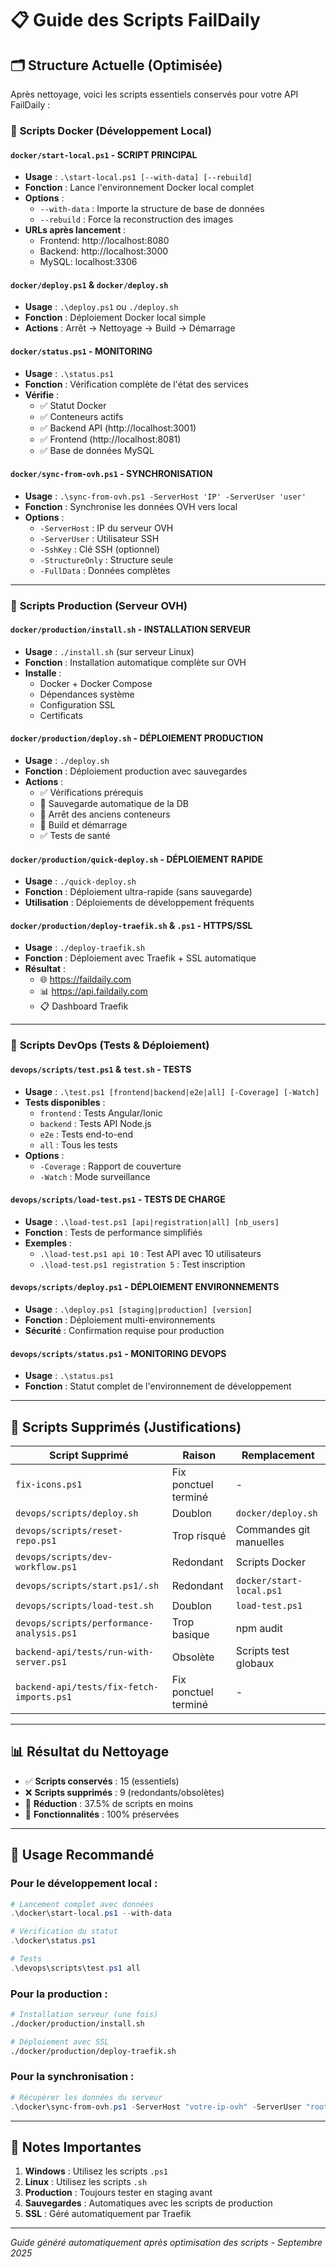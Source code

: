 # 📋 Guide des Scripts FailDaily

## 🗂️ Structure Actuelle (Optimisée)

Après nettoyage, voici les scripts essentiels conservés pour votre API FailDaily :

### 🐳 **Scripts Docker (Développement Local)**

#### `docker/start-local.ps1` - **SCRIPT PRINCIPAL**
- **Usage** : `.\start-local.ps1 [--with-data] [--rebuild]`
- **Fonction** : Lance l'environnement Docker local complet
- **Options** :
  - `--with-data` : Importe la structure de base de données
  - `--rebuild` : Force la reconstruction des images
- **URLs après lancement** :
  - Frontend: http://localhost:8080
  - Backend: http://localhost:3000
  - MySQL: localhost:3306

#### `docker/deploy.ps1` & `docker/deploy.sh`
- **Usage** : `.\deploy.ps1` ou `./deploy.sh`
- **Fonction** : Déploiement Docker local simple
- **Actions** : Arrêt → Nettoyage → Build → Démarrage

#### `docker/status.ps1` - **MONITORING**
- **Usage** : `.\status.ps1`
- **Fonction** : Vérification complète de l'état des services
- **Vérifie** :
  - ✅ Statut Docker
  - ✅ Conteneurs actifs
  - ✅ Backend API (http://localhost:3001)
  - ✅ Frontend (http://localhost:8081)
  - ✅ Base de données MySQL

#### `docker/sync-from-ovh.ps1` - **SYNCHRONISATION**
- **Usage** : `.\sync-from-ovh.ps1 -ServerHost 'IP' -ServerUser 'user'`
- **Fonction** : Synchronise les données OVH vers local
- **Options** :
  - `-ServerHost` : IP du serveur OVH
  - `-ServerUser` : Utilisateur SSH
  - `-SshKey` : Clé SSH (optionnel)
  - `-StructureOnly` : Structure seule
  - `-FullData` : Données complètes

---

### 🚀 **Scripts Production (Serveur OVH)**

#### `docker/production/install.sh` - **INSTALLATION SERVEUR**
- **Usage** : `./install.sh` (sur serveur Linux)
- **Fonction** : Installation automatique complète sur OVH
- **Installe** :
  - Docker + Docker Compose
  - Dépendances système
  - Configuration SSL
  - Certificats

#### `docker/production/deploy.sh` - **DÉPLOIEMENT PRODUCTION**
- **Usage** : `./deploy.sh`
- **Fonction** : Déploiement production avec sauvegardes
- **Actions** :
  - ✅ Vérifications prérequis
  - 💾 Sauvegarde automatique de la DB
  - 🛑 Arrêt des anciens conteneurs
  - 🔨 Build et démarrage
  - ✅ Tests de santé

#### `docker/production/quick-deploy.sh` - **DÉPLOIEMENT RAPIDE**
- **Usage** : `./quick-deploy.sh`
- **Fonction** : Déploiement ultra-rapide (sans sauvegarde)
- **Utilisation** : Déploiements de développement fréquents

#### `docker/production/deploy-traefik.sh` & `.ps1` - **HTTPS/SSL**
- **Usage** : `./deploy-traefik.sh`
- **Fonction** : Déploiement avec Traefik + SSL automatique
- **Résultat** :
  - 🌐 https://faildaily.com
  - 📊 https://api.faildaily.com
  - 📋 Dashboard Traefik

---

### 🧪 **Scripts DevOps (Tests & Déploiement)**

#### `devops/scripts/test.ps1` & `test.sh` - **TESTS**
- **Usage** : `.\test.ps1 [frontend|backend|e2e|all] [-Coverage] [-Watch]`
- **Tests disponibles** :
  - `frontend` : Tests Angular/Ionic
  - `backend` : Tests API Node.js
  - `e2e` : Tests end-to-end
  - `all` : Tous les tests
- **Options** :
  - `-Coverage` : Rapport de couverture
  - `-Watch` : Mode surveillance

#### `devops/scripts/load-test.ps1` - **TESTS DE CHARGE**
- **Usage** : `.\load-test.ps1 [api|registration|all] [nb_users]`
- **Fonction** : Tests de performance simplifiés
- **Exemples** :
  - `.\load-test.ps1 api 10` : Test API avec 10 utilisateurs
  - `.\load-test.ps1 registration 5` : Test inscription

#### `devops/scripts/deploy.ps1` - **DÉPLOIEMENT ENVIRONNEMENTS**
- **Usage** : `.\deploy.ps1 [staging|production] [version]`
- **Fonction** : Déploiement multi-environnements
- **Sécurité** : Confirmation requise pour production

#### `devops/scripts/status.ps1` - **MONITORING DEVOPS**
- **Usage** : `.\status.ps1`
- **Fonction** : Statut complet de l'environnement de développement

---

## 🎯 **Scripts Supprimés (Justifications)**

| Script Supprimé | Raison | Remplacement |
|------------------|---------|--------------|
| `fix-icons.ps1` | Fix ponctuel terminé | - |
| `devops/scripts/deploy.sh` | Doublon | `docker/deploy.sh` |
| `devops/scripts/reset-repo.ps1` | Trop risqué | Commandes git manuelles |
| `devops/scripts/dev-workflow.ps1` | Redondant | Scripts Docker |
| `devops/scripts/start.ps1/.sh` | Redondant | `docker/start-local.ps1` |
| `devops/scripts/load-test.sh` | Doublon | `load-test.ps1` |
| `devops/scripts/performance-analysis.ps1` | Trop basique | npm audit |
| `backend-api/tests/run-with-server.ps1` | Obsolète | Scripts test globaux |
| `backend-api/tests/fix-fetch-imports.ps1` | Fix ponctuel terminé | - |

---

## 📊 **Résultat du Nettoyage**

- ✅ **Scripts conservés** : 15 (essentiels)
- ❌ **Scripts supprimés** : 9 (redondants/obsolètes)
- 🎯 **Réduction** : 37.5% de scripts en moins
- 💯 **Fonctionnalités** : 100% préservées

---

## 🚀 **Usage Recommandé**

### Pour le développement local :
```powershell
# Lancement complet avec données
.\docker\start-local.ps1 --with-data

# Vérification du statut
.\docker\status.ps1

# Tests
.\devops\scripts\test.ps1 all
```

### Pour la production :
```bash
# Installation serveur (une fois)
./docker/production/install.sh

# Déploiement avec SSL
./docker/production/deploy-traefik.sh
```

### Pour la synchronisation :
```powershell
# Récupérer les données du serveur
.\docker\sync-from-ovh.ps1 -ServerHost "votre-ip-ovh" -ServerUser "root" -FullData
```

---

## 📝 **Notes Importantes**

1. **Windows** : Utilisez les scripts `.ps1`
2. **Linux** : Utilisez les scripts `.sh`
3. **Production** : Toujours tester en staging avant
4. **Sauvegardes** : Automatiques avec les scripts de production
5. **SSL** : Géré automatiquement par Traefik

---

*Guide généré automatiquement après optimisation des scripts - Septembre 2025*
